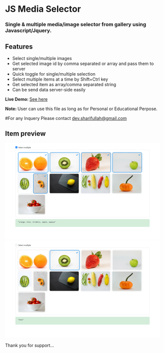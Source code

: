 
<h1>JS Media Selector</h1>

<h3>Single &amp; multiple media/image selector from gallery using Javascript/Jquery.</h3>

<h2>Features</h2>
<ul>
  <li>Select single/multiple images</li>
  <li>Get selected image id by comma separated or array and pass them to server</li>
  <li>Quick toggle for single/multiple selection</li>
  <li>Select multiple items at a time by Shift+Ctrl key</li>
  <li>Get selected item as array/comma separated string</li>
  <li>Can be send data server-side easily</li>
</ul>

<strong>Live Demo: </strong><a href="https://devsharif.github.io/js-media-selector">See here</a>

<strong>Note: </strong>User can use this file as long as for Personal or Educational Perpose.

#For any Inquery Please contact dev.sharifullah@gmail.com

<h2>Item preview</h2>

 <img src="https://raw.githubusercontent.com/devsharif/js-media-selector/main/screenshot/multiple_media.png?token=ALYAAYKFFLWVWQFL67JX5R3BNHJZC" alt="Multiple Image">
 <img src="https://raw.githubusercontent.com/devsharif/js-media-selector/main/screenshot/single_media.png?token=ALYAAYJLKISJ5YLAYKVHSUTBNHJ56" alt="Single Image"> 

Thank you for support...
